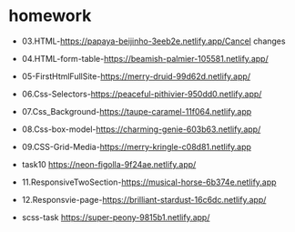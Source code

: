 # homework
+ 03.HTML-https://papaya-beijinho-3eeb2e.netlify.app/Cancel changes
+ 04.HTML-form-table-https://beamish-palmier-105581.netlify.app/
+ 05-FirstHtmlFullSite-https://merry-druid-99d62d.netlify.app/
+ 06.Css-Selectors-https://peaceful-pithivier-950dd0.netlify.app/
+ 07.Css_Background-https://taupe-caramel-11f064.netlify.app
+ 08.Css-box-model-https://charming-genie-603b63.netlify.app/
+ 09.CSS-Grid-Media-https://merry-kringle-c08d81.netlify.app
+ task10 https://neon-figolla-9f24ae.netlify.app/

+ 11.ResponsiveTwoSection-https://musical-horse-6b374e.netlify.app
+ 12.Responsvie-page-https://brilliant-stardust-16c6dc.netlify.app/
+ scss-task https://super-peony-9815b1.netlify.app/
